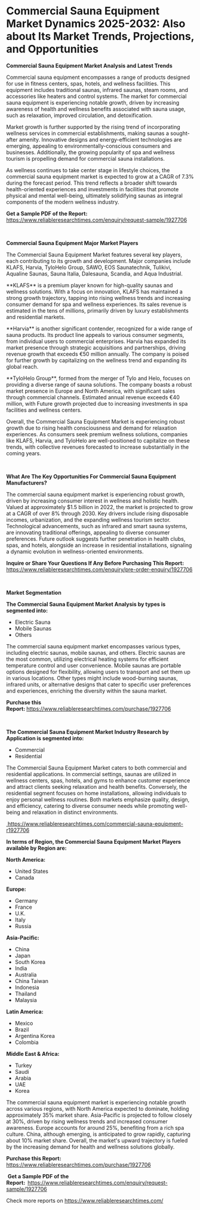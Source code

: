 <p><h1>Commercial Sauna Equipment Market Dynamics 2025-2032: Also about Its Market Trends, Projections, and Opportunities</h1></p><p><strong>Commercial Sauna Equipment Market Analysis and Latest Trends</strong></p>
<p><p>Commercial sauna equipment encompasses a range of products designed for use in fitness centers, spas, hotels, and wellness facilities. This equipment includes traditional saunas, infrared saunas, steam rooms, and accessories like heaters and control systems. The market for commercial sauna equipment is experiencing notable growth, driven by increasing awareness of health and wellness benefits associated with sauna usage, such as relaxation, improved circulation, and detoxification.</p><p>Market growth is further supported by the rising trend of incorporating wellness services in commercial establishments, making saunas a sought-after amenity. Innovative designs and energy-efficient technologies are emerging, appealing to environmentally-conscious consumers and businesses. Additionally, the growing popularity of spa and wellness tourism is propelling demand for commercial sauna installations.</p><p>As wellness continues to take center stage in lifestyle choices, the commercial sauna equipment market is expected to grow at a CAGR of 7.3% during the forecast period. This trend reflects a broader shift towards health-oriented experiences and investments in facilities that promote physical and mental well-being, ultimately solidifying saunas as integral components of the modern wellness industry.</p></p>
<p><strong>Get a Sample PDF of the Report:&nbsp;</strong> <a href="https://www.reliableresearchtimes.com/enquiry/request-sample/1927706?utm_campaign=2989&utm_medium=2&utm_source=Github&utm_content=ia&utm_term=28032025&utm_id=commercial-sauna-equipment">https://www.reliableresearchtimes.com/enquiry/request-sample/1927706</a></p>
<p>&nbsp;</p>
<p><strong>Commercial Sauna Equipment Major Market Players</strong></p>
<p><p>The Commercial Sauna Equipment Market features several key players, each contributing to its growth and development. Major companies include KLAFS, Harvia, TyloHelo Group, SAWO, EOS Saunatechnik, Tulikivi, Aqualine Saunas, Sauna Italia, Dalesauna, Scandia, and Aqua Industrial.</p><p>**KLAFS** is a premium player known for high-quality saunas and wellness solutions. With a focus on innovation, KLAFS has maintained a strong growth trajectory, tapping into rising wellness trends and increasing consumer demand for spa and wellness experiences. Its sales revenue is estimated in the tens of millions, primarily driven by luxury establishments and residential markets.</p><p>**Harvia** is another significant contender, recognized for a wide range of sauna products. Its product line appeals to various consumer segments, from individual users to commercial enterprises. Harvia has expanded its market presence through strategic acquisitions and partnerships, driving revenue growth that exceeds €50 million annually. The company is poised for further growth by capitalizing on the wellness trend and expanding its global reach.</p><p>**TyloHelo Group**, formed from the merger of Tylo and Helo, focuses on providing a diverse range of sauna solutions. The company boasts a robust market presence in Europe and North America, with significant sales through commercial channels. Estimated annual revenue exceeds €40 million, with Future growth projected due to increasing investments in spa facilities and wellness centers.</p><p>Overall, the Commercial Sauna Equipment Market is experiencing robust growth due to rising health consciousness and demand for relaxation experiences. As consumers seek premium wellness solutions, companies like KLAFS, Harvia, and TyloHelo are well-positioned to capitalize on these trends, with collective revenues forecasted to increase substantially in the coming years.</p></p>
<p>&nbsp;</p>
<p><strong>What Are The Key Opportunities For Commercial Sauna Equipment Manufacturers?</strong></p>
<p><p>The commercial sauna equipment market is experiencing robust growth, driven by increasing consumer interest in wellness and holistic health. Valued at approximately $1.5 billion in 2022, the market is projected to grow at a CAGR of over 8% through 2030. Key drivers include rising disposable incomes, urbanization, and the expanding wellness tourism sector. Technological advancements, such as infrared and smart sauna systems, are innovating traditional offerings, appealing to diverse consumer preferences. Future outlook suggests further penetration in health clubs, spas, and hotels, alongside an increase in residential installations, signaling a dynamic evolution in wellness-oriented environments.</p></p>
<p><strong>Inquire or Share Your Questions If Any Before Purchasing This Report:</strong> <a href="https://www.reliableresearchtimes.com/enquiry/pre-order-enquiry/1927706?utm_campaign=2989&utm_medium=2&utm_source=Github&utm_content=ia&utm_term=28032025&utm_id=commercial-sauna-equipment">https://www.reliableresearchtimes.com/enquiry/pre-order-enquiry/1927706</a></p>
<p>&nbsp;</p>
<p><strong>Market Segmentation</strong></p>
<p><strong>The Commercial Sauna Equipment Market Analysis by types is segmented into:</strong></p>
<p><ul><li>Electric Sauna</li><li>Mobile Saunas</li><li>Others</li></ul></p>
<p><p>The commercial sauna equipment market encompasses various types, including electric saunas, mobile saunas, and others. Electric saunas are the most common, utilizing electrical heating systems for efficient temperature control and user convenience. Mobile saunas are portable options designed for flexibility, allowing users to transport and set them up in various locations. Other types might include wood-burning saunas, infrared units, or alternative designs that cater to specific user preferences and experiences, enriching the diversity within the sauna market.</p></p>
<p><strong>Purchase this Report:&nbsp;</strong><a href="https://www.reliableresearchtimes.com/purchase/1927706?utm_campaign=2989&utm_medium=2&utm_source=Github&utm_content=ia&utm_term=28032025&utm_id=commercial-sauna-equipment">https://www.reliableresearchtimes.com/purchase/1927706</a></p>
<p>&nbsp;</p>
<p><strong>The Commercial Sauna Equipment Market Industry Research by Application is segmented into:</strong></p>
<p><ul><li>Commercial</li><li>Residential</li></ul></p>
<p><p>The Commercial Sauna Equipment Market caters to both commercial and residential applications. In commercial settings, saunas are utilized in wellness centers, spas, hotels, and gyms to enhance customer experience and attract clients seeking relaxation and health benefits. Conversely, the residential segment focuses on home installations, allowing individuals to enjoy personal wellness routines. Both markets emphasize quality, design, and efficiency, catering to diverse consumer needs while promoting well-being and relaxation in distinct environments.</p></p>
<p><a href="https://www.reliableresearchtimes.com/commercial-sauna-equipment-r1927706?utm_campaign=2989&utm_medium=2&utm_source=Github&utm_content=ia&utm_term=28032025&utm_id=commercial-sauna-equipment">&nbsp;https://www.reliableresearchtimes.com/commercial-sauna-equipment-r1927706</a></p>
<p><strong>In terms of Region, the Commercial Sauna Equipment Market Players available by Region are:</strong></p>
<p>
    <p> <strong> North America: </strong>
        <ul>
            <li>United States</li>
            <li>Canada</li>
        </ul>
        </p> 
    <p> <strong> Europe: </strong>
        <ul>
            <li>Germany</li>
            <li>France</li>
            <li>U.K.</li>
            <li>Italy</li>
            <li>Russia</li>
        </ul>
        </p> 
    <p> <strong> Asia-Pacific: </strong>
        <ul>
            <li>China</li>
            <li>Japan</li>
            <li>South Korea</li>
            <li>India</li>
            <li>Australia</li>
            <li>China Taiwan</li>
            <li>Indonesia</li>
            <li>Thailand</li>
            <li>Malaysia</li>
        </ul>
        </p> 
    <p> <strong> Latin America: </strong>
        <ul>
            <li>Mexico</li>
            <li>Brazil</li>
            <li>Argentina Korea</li>
            <li>Colombia</li>
        </ul>
        </p> 
    <p> <strong> Middle East & Africa: </strong>
        <ul>
            <li>Turkey</li>
            <li>Saudi</li>
            <li>Arabia</li>
            <li>UAE</li>
            <li>Korea</li>
        </ul>
    </p>
    </p>
<p><p>The commercial sauna equipment market is experiencing notable growth across various regions, with North America expected to dominate, holding approximately 35% market share. Asia-Pacific is projected to follow closely at 30%, driven by rising wellness trends and increased consumer awareness. Europe accounts for around 25%, benefiting from a rich spa culture. China, although emerging, is anticipated to grow rapidly, capturing about 10% market share. Overall, the market's upward trajectory is fueled by the increasing demand for health and wellness solutions globally.</p></p>
<p><strong>Purchase this Report: </strong><a href="https://www.reliableresearchtimes.com/purchase/1927706?utm_campaign=2989&utm_medium=2&utm_source=Github&utm_content=ia&utm_term=28032025&utm_id=commercial-sauna-equipment">https://www.reliableresearchtimes.com/purchase/1927706</a></p>
<p>&nbsp;<strong>Get a Sample PDF of the Report:&nbsp;&nbsp;</strong><a href="https://www.reliableresearchtimes.com/enquiry/request-sample/1927706?utm_campaign=2989&utm_medium=2&utm_source=Github&utm_content=ia&utm_term=28032025&utm_id=commercial-sauna-equipment">https://www.reliableresearchtimes.com/enquiry/request-sample/1927706</a></p>
<p><strong></strong></p>
<p>Check more reports on <a href="https://www.reliableresearchtimes.com/?utm_campaign=2989&utm_medium=2&utm_source=Github&utm_content=ia&utm_term=28032025&utm_id=commercial-sauna-equipment">https://www.reliableresearchtimes.com/</a></p>